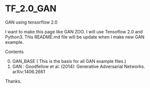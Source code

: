 # TF_2.0_GAN
GAN using tensorflow 2.0

I want to make this page like GAN ZOO.
I will use Tensoflow 2.0 and Python3.
This README.md file will be update when I make new GAN example.


Contents

0. GAN_BASE ( This is the basis for all GAN example files.)
1. GAN : Goodfellow et al. (2014): Generative Adversarial Networks. arXiv:1406.2661


Thanks.
